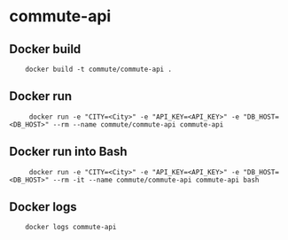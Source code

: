 commute-api
===========


Docker build
------------

```
    docker build -t commute/commute-api .
```


Docker run
----------

```
     docker run -e "CITY=<City>" -e "API_KEY=<API_KEY>" -e "DB_HOST=<DB_HOST>" --rm --name commute/commute-api commute-api
```


Docker run into Bash
--------------------

```
     docker run -e "CITY=<City>" -e "API_KEY=<API_KEY>" -e "DB_HOST=<DB_HOST>" --rm -it --name commute/commute-api commute-api bash
```

Docker logs
-----------

```
    docker logs commute-api
```